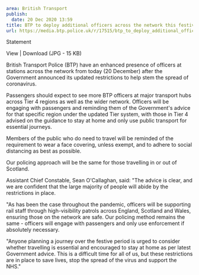 ```yaml
area: British Transport
publish:
  date: 20 Dec 2020 13:59
title: BTP to deploy additional officers across the network this festive period
url: https://media.btp.police.uk/r/17515/btp_to_deploy_additional_officers_across_the_netw
```

Statement

View | Download (JPG - 15 KB)

British Transport Police (BTP) have an enhanced presence of officers at stations across the network from today (20 December) after the Government announced its updated restrictions to help stem the spread of coronavirus.

Passengers should expect to see more BTP officers at major transport hubs across Tier 4 regions as well as the wider network. Officers will be engaging with passengers and reminding them of the Government's advice for that specific region under the updated Tier system, with those in Tier 4 advised on the guidance to stay at home and only use public transport for essential journeys.

Members of the public who do need to travel will be reminded of the requirement to wear a face covering, unless exempt, and to adhere to social distancing as best as possible.

Our policing approach will be the same for those travelling in or out of Scotland.

Assistant Chief Constable, Sean O'Callaghan, said: "The advice is clear, and we are confident that the large majority of people will abide by the restrictions in place.

"As has been the case throughout the pandemic, officers will be supporting rail staff through high-visibility patrols across England, Scotland and Wales, ensuring those on the network are safe. Our policing method remains the same - officers will engage with passengers and only use enforcement if absolutely necessary.

"Anyone planning a journey over the festive period is urged to consider whether travelling is essential and encouraged to stay at home as per latest Government advice. This is a difficult time for all of us, but these restrictions are in place to save lives, stop the spread of the virus and support the NHS."

